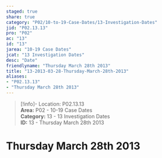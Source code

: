 ```yaml
---  
staged: true  
share: true  
category: "P02/10-to-19-Case-Dates/13-Investigation-Dates"  
jid: "P02.13.13"  
pro: "P02"  
ac: "13"  
id: "13"  
jarea: "10-19 Case Dates"  
jcat: "13 Investigation Dates"  
desc: "Date"  
friendlyname: "Thursday March 28th 2013"  
title: "13-2013-03-28-Thursday-March-28th-2013"  
aliases:   
- "P02.13.13"  
- "Thursday March 28th 2013"  
---  
```

>[!info]- Location: P02.13.13  
>**Area:** P02 - 10-19 Case Dates  
>**Category:** 13 - 13 Investigation Dates  
>**ID:** 13 - Thursday March 28th 2013  
  
# Thursday March 28th 2013  
